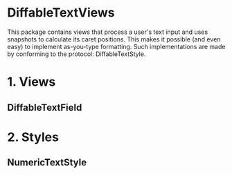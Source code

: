 # DiffableTextViews

This package contains views that process a user's text input and uses snapshots to calculate its caret positions. This makes it possible (and even easy) to implement as-you-type formatting. Such implementations are made by conforming to the protocol: DiffableTextStyle.

# 1. Views
## DiffableTextField

# 2. Styles
## NumericTextStyle
